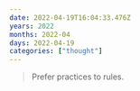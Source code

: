 ```yaml
---
date: 2022-04-19T16:04:33.476Z
years: 2022
months: 2022-04
days: 2022-04-19
categories: ["thought"]
---
```

> Prefer practices to rules.
